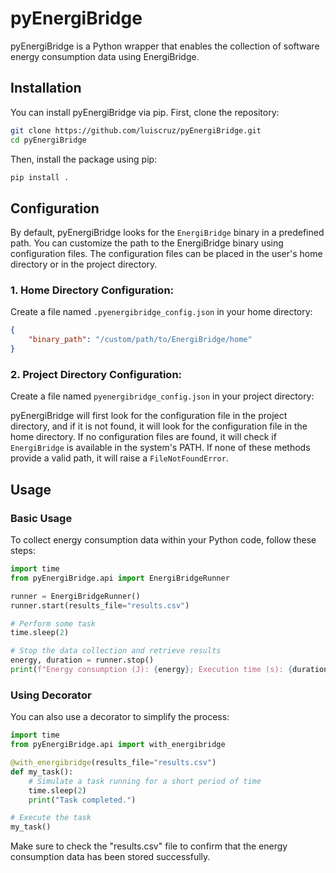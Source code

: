# pyEnergiBridge

pyEnergiBridge is a Python wrapper that enables the collection of software energy consumption data using EnergiBridge.

## Installation

You can install pyEnergiBridge via pip. First, clone the repository:

```bash
git clone https://github.com/luiscruz/pyEnergiBridge.git
cd pyEnergiBridge
```

Then, install the package using pip:
```bash
pip install .
```

## Configuration

By default, pyEnergiBridge looks for the `EnergiBridge` binary in a predefined path. You can customize the path to the EnergiBridge binary using configuration files. The configuration files can be placed in the user's home directory or in the project directory.

### 1. Home Directory Configuration:
Create a file named `.pyenergibridge_config.json` in your home directory:

```json
{
    "binary_path": "/custom/path/to/EnergiBridge/home"
}
```

### 2. Project Directory Configuration:
Create a file named `pyenergibridge_config.json` in your project directory:

pyEnergiBridge will first look for the configuration file in the project directory, and if it is not found, it will look for the configuration file in the home directory. If no configuration files are found, it will check if `EnergiBridge` is available in the system's PATH. If none of these methods provide a valid path, it will raise a `FileNotFoundError`.

## Usage

### Basic Usage
To collect energy consumption data within your Python code, follow these steps:

```python
import time
from pyEnergiBridge.api import EnergiBridgeRunner

runner = EnergiBridgeRunner()
runner.start(results_file="results.csv")

# Perform some task
time.sleep(2)

# Stop the data collection and retrieve results
energy, duration = runner.stop()
print(f"Energy consumption (J): {energy}; Execution time (s): {duration}")
```

### Using Decorator
You can also use a decorator to simplify the process:

```python
import time
from pyEnergiBridge.api import with_energibridge

@with_energibridge(results_file="results.csv")
def my_task():
    # Simulate a task running for a short period of time
    time.sleep(2)
    print("Task completed.")

# Execute the task
my_task()
```
Make sure to check the "results.csv" file to confirm that the energy consumption data has been stored successfully.

